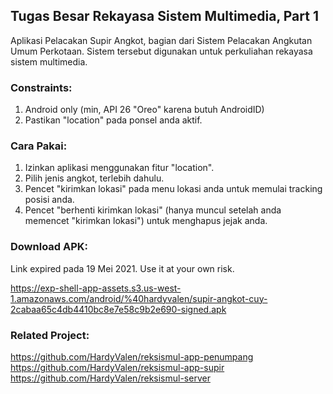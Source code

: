 ## Tugas Besar Rekayasa Sistem Multimedia, Part 1
Aplikasi Pelacakan Supir Angkot, bagian dari Sistem Pelacakan Angkutan Umum Perkotaan. Sistem tersebut digunakan untuk perkuliahan rekayasa sistem multimedia.

### Constraints:
1. Android only (min, API 26 "Oreo" karena butuh AndroidID)
2. Pastikan "location" pada ponsel anda aktif.

### Cara Pakai:
1. Izinkan aplikasi menggunakan fitur "location".
2. Pilih jenis angkot, terlebih dahulu.
3. Pencet "kirimkan lokasi" pada menu lokasi anda untuk memulai tracking posisi anda.
4. Pencet "berhenti kirimkan lokasi" (hanya muncul setelah anda memencet "kirimkan lokasi") untuk menghapus jejak anda.

### Download APK:
Link expired pada 19 Mei 2021. Use it at your own risk.

https://exp-shell-app-assets.s3.us-west-1.amazonaws.com/android/%40hardyvalen/supir-angkot-cuy-2cabaa65c4db4410bc8e7e58c9b2e690-signed.apk

### Related Project:
https://github.com/HardyValen/reksismul-app-penumpang
https://github.com/HardyValen/reksismul-app-supir
https://github.com/HardyValen/reksismul-server
